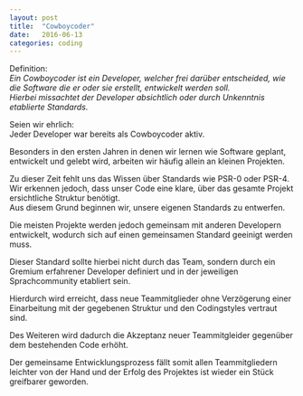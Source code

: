 ```yaml
---
layout: post
title:  "Cowboycoder"
date:   2016-06-13
categories: coding
---
```


Definition:   
*Ein Cowboycoder ist ein Developer, welcher frei darüber entscheided,
wie die Software die er oder sie erstellt, entwickelt werden soll.*   
*Hierbei missachtet der Developer absichtlich oder durch Unkenntnis etablierte Standards.*

Seien wir ehrlich:   
Jeder Developer war bereits als Cowboycoder aktiv.

Besonders in den ersten Jahren in denen wir lernen wie Software geplant, entwickelt und gelebt wird,
arbeiten wir häufig allein an kleinen Projekten.

Zu dieser Zeit fehlt uns das Wissen über Standards wie PSR-0 oder PSR-4.   
Wir erkennen jedoch, dass unser Code eine klare,
über das gesamte Projekt ersichtliche Struktur benötigt.   
Aus diesem Grund beginnen wir, unsere eigenen Standards zu entwerfen.   

Die meisten Projekte werden jedoch gemeinsam mit anderen Developern entwickelt,
wodurch sich auf einen gemeinsamen Standard geeinigt werden muss.   

Dieser Standard sollte hierbei nicht durch das Team, sondern durch ein Gremium erfahrener
Developer definiert und in der jeweiligen Sprachcommunity etabliert sein.   

Hierdurch wird erreicht, dass neue Teammitglieder ohne Verzögerung einer Einarbeitung mit der
gegebenen Struktur und den Codingstyles vertraut sind.   

Des Weiteren wird dadurch die Akzeptanz neuer Teammitgleider gegenüber dem bestehenden Code erhöht.   

Der gemeinsame Entwicklungsprozess fällt somit allen Teammitgliedern leichter von der Hand
und der Erfolg des Projektes ist wieder ein Stück greifbarer geworden.   

